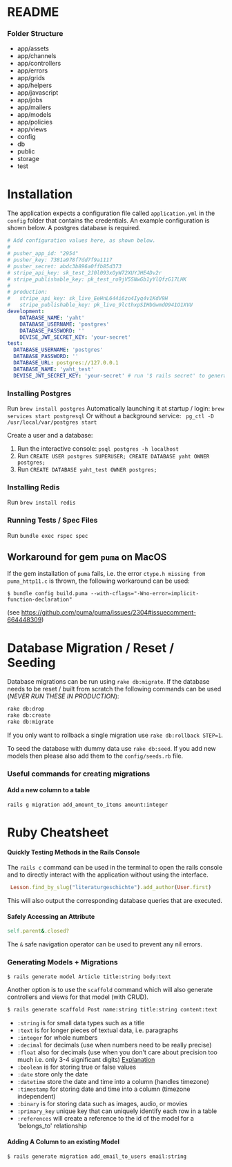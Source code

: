 # README

### Folder Structure
* app/assets
* app/channels
* app/controllers
* app/errors
* app/grids
* app/helpers
* app/javascript
* app/jobs
* app/mailers
* app/models
* app/policies
* app/views
* config
* db
* public
* storage
* test

# Installation
The application expects a configuration file called `application.yml` in the `config` folder that contains the credentials.
An example configuration is shown below. A postgres database is required.
````yaml
# Add configuration values here, as shown below.
#
# pusher_app_id: "2954"
# pusher_key: 7381a978f7dd7f9a1117
# pusher_secret: abdc3b896a0ffb85d373
# stripe_api_key: sk_test_2J0l093xOyW72XUYJHE4Dv2r
# stripe_publishable_key: pk_test_ro9jV5SNwGb1yYlQfzG17LHK
#
# production:
#   stripe_api_key: sk_live_EeHnL644i6zo4Iyq4v1KdV9H
#   stripe_publishable_key: pk_live_9lcthxpSIHbGwmdO941O1XVU
development:
    DATABASE_NAME: 'yaht'
    DATABASE_USERNAME: 'postgres'
    DATABASE_PASSWORD: ''
    DEVISE_JWT_SECRET_KEY: 'your-secret'
test:
  DATABASE_USERNAME: 'postgres'
  DATABASE_PASSWORD: ''
  DATABASE_URL: postgres://127.0.0.1
  DATABASE_NAME: 'yaht_test'
  DEVISE_JWT_SECRET_KEY: 'your-secret' # run '$ rails secret' to generate it
````

### Installing Postgres
Run `brew install postgres`
Automatically launching it at startup / login: `brew services start postgresql`
Or without a background service: ` pg_ctl -D /usr/local/var/postgres start`

Create a user and a database:
1. Run the interactive console: `psql postgres -h localhost`
2. Run `CREATE USER postgres SUPERUSER; CREATE DATABASE yaht OWNER postgres;`
3. Run `CREATE DATABASE yaht_test OWNER postgres;`

### Installing Redis
Run `brew install redis`

### Running Tests / Spec Files
Run `bundle exec rspec spec`

## Workaround for gem `puma` on MacOS

If the gem installation of `puma` fails, i.e. the error `ctype.h missing from puma_http11.c` is thrown, the following workaround can be used:

    $ bundle config build.puma --with-cflags="-Wno-error=implicit-function-declaration"

(see https://github.com/puma/puma/issues/2304#issuecomment-664448309)

# Database Migration / Reset / Seeding
Database migrations can be run using `rake db:migrate`.
If the database needs to be reset / built from scratch the following commands can be used (*NEVER RUN THESE IN PRODUCTION*):
```bash
rake db:drop
rake db:create
rake db:migrate
```
If you only want to rollback a single migration use `rake db:rollback STEP=1`.

To seed the database with dummy data use `rake db:seed`. If you add new models then please also add them to the `config/seeds.rb` file.

### Useful commands for creating migrations
#### Add a new column to a table
```bash
rails g migration add_amount_to_items amount:integer
```



# Ruby Cheatsheet
#### Quickly Testing Methods in the Rails Console
The `rails c` command can be used in the terminal to open the rails console and to directly interact with the application without using the interface.
```ruby
 Lesson.find_by_slug("literaturgeschichte").add_author(User.first)
```
This will also output the corresponding database queries that are executed.
#### Safely Accessing an Attribute
```ruby
self.parent&.closed?
```
The `&` safe navigation operator can be used to prevent any nil errors.


### Generating Models + Migrations
```bash
$ rails generate model Article title:string body:text
```
Another option is to use the `scaffold` command which will also generate controllers and views for that model (with CRUD).
```bash
$ rails generate scaffold Post name:string title:string content:text
```

- `:string` is for small data types such as a title
- `:text` is for longer pieces of textual data, i.e. paragraphs
- `:integer` for whole numbers
- `:decimal` for decimals (use when numbers need to be really precise)
- `:float` also for decimals (use when you don't care about precision too much i.e. only 3-4 significant digits) [Explanation](https://stackoverflow.com/questions/8514167/float-vs-decimal-in-activerecord)
- `:boolean` is for storing true or false values
- `:date` store only the date
- `:datetime` store the date and time into a column (handles timezone)
- `:timestamp` for storing date and time into a column (timezone independent)
- `:binary` is for storing data such as images, audio, or movies
- `:primary_key` unique key that can uniquely identify each row in a table
- `:references` will create a reference to the id of the model for a 'belongs_to' relationship

#### Adding A Column to an existing Model
```bash
$ rails generate migration add_email_to_users email:string
```